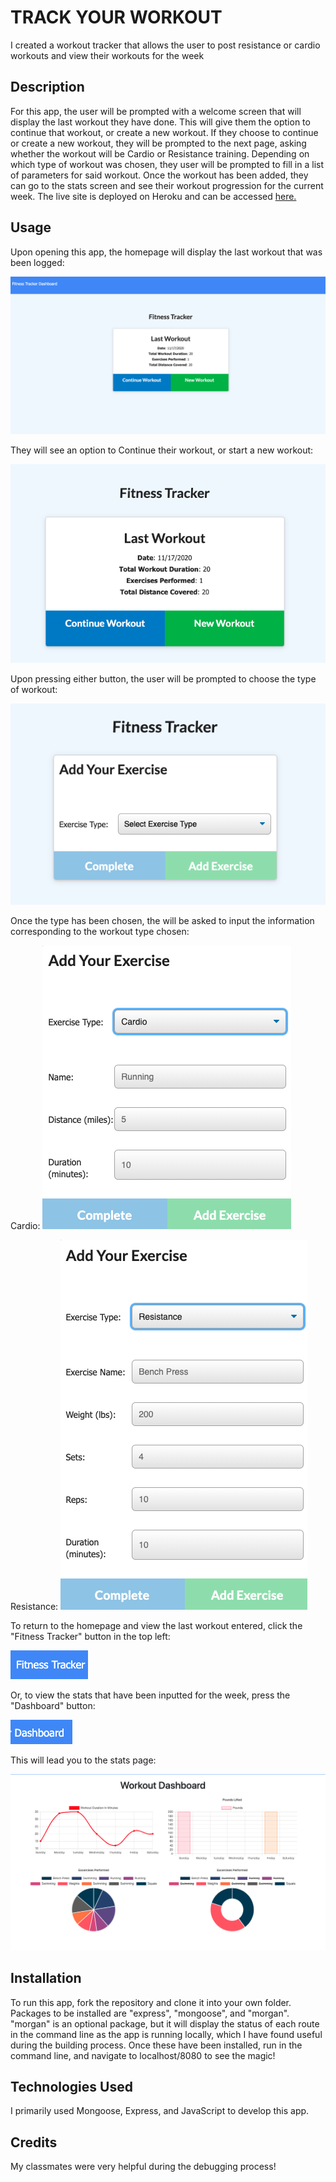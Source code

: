 # TRACK YOUR WORKOUT

I created a workout tracker that allows the user to post resistance or cardio workouts and view their workouts for the week

## Description

For this app, the user will be prompted with a welcome screen that will display the last workout they have done. This will give them the option to continue that workout, or create a new workout. If they choose to continue or create a new workout, they will be prompted to the next page, asking whether the workout will be Cardio or Resistance training. Depending on which type of workout was chosen, they user will be prompted to fill in a list of parameters for said workout. Once the workout has been added, they can go to the stats screen and see their workout progression for the current week. The live site is deployed on Heroku and can be accessed <a href="https://arcane-atoll-81567.herokuapp.com/?id=5fb441383572d60017478a7c">here. </a>

## Usage

Upon opening this app, the homepage will display the last workout that was been logged:

<img src="https://github.com/taylorhackbart/track-your-workout/blob/master/readmeimages/homepage.png">

They will see an option to Continue their workout, or start a new workout:

<img src="https://github.com/taylorhackbart/track-your-workout/blob/master/readmeimages/welcome.png">

Upon pressing either button, the user will be prompted to choose the type of workout:

<img src="https://github.com/taylorhackbart/track-your-workout/blob/master/readmeimages/addexercise.png">

Once the type has been chosen, the will be asked to input the information corresponding to the workout type chosen:

Cardio:
<img src="https://github.com/taylorhackbart/track-your-workout/blob/master/readmeimages/cardio.png">

Resistance: 
<img src="https://github.com/taylorhackbart/track-your-workout/blob/master/readmeimages/resistance.png">

To return to the homepage and view the last workout entered, click the "Fitness Tracker" button in the top left:

<img src="https://github.com/taylorhackbart/track-your-workout/blob/master/readmeimages/addworkout.png">

Or, to view the stats that have been inputted for the week, press the "Dashboard" button:

<img src="https://github.com/taylorhackbart/track-your-workout/blob/master/readmeimages/statsbutton.png">

This will lead you to the stats page:

<img src="https://github.com/taylorhackbart/track-your-workout/blob/master/readmeimages/statspage.png">

## Installation

To run this app, fork the repository and clone it into your own folder. Packages to be installed are "express", "mongoose", and "morgan". "morgan" is an optional package, but it will display the status of each route in the command line as the app is running locally, which I have found useful during the building process. Once these have been installed, run <node server> in the command line, and navigate to localhost/8080 to see the magic!

## Technologies Used

I primarily used Mongoose, Express, and JavaScript to develop this app.

## Credits

My classmates were very helpful during the debugging process!
